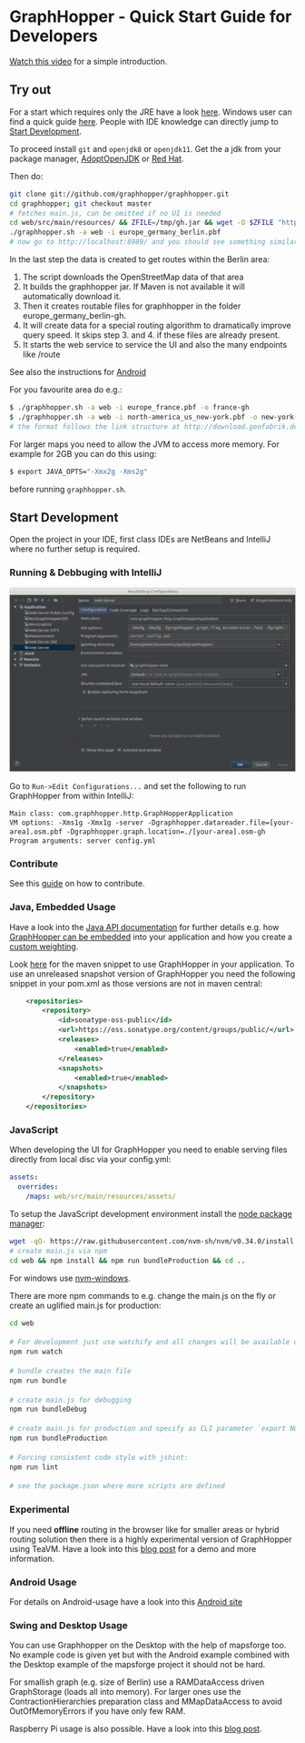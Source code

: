 # GraphHopper - Quick Start Guide for Developers

[Watch this video](https://www.youtube.com/watch?v=HBVe_E5j0TM) for a simple introduction.

## Try out

For a start which requires only the JRE have a look [here](../web/quickstart.md). 
Windows user can find a quick guide [here](./windows-setup.md).
People with IDE knowledge can directly jump to [Start Development](#start-development).

To proceed install `git` and `openjdk8` or `openjdk11`. Get the a jdk from your package manager, 
[AdoptOpenJDK](https://adoptopenjdk.net/) or [Red Hat](https://github.com/ojdkbuild/ojdkbuild/releases).

Then do:

```bash
git clone git://github.com/graphhopper/graphhopper.git
cd graphhopper; git checkout master
# fetches main.js, can be omitted if no UI is needed
cd web/src/main/resources/ && ZFILE=/tmp/gh.jar && wget -O $ZFILE "https://repository.sonatype.org/service/local/artifact/maven/redirect?r=central-proxy&g=com.graphhopper&a=graphhopper-web&v=LATEST" && unzip $ZFILE assets/js/main.js && rm $ZFILE && cd ../../../..
./graphhopper.sh -a web -i europe_germany_berlin.pbf
# now go to http://localhost:8989/ and you should see something similar to GraphHopper Maps: https://graphhopper.com/maps/
```

In the last step the data is created to get routes within the Berlin area:

  1. The script downloads the OpenStreetMap data of that area
  2. It builds the graphhopper jar. If Maven is not available it will automatically download it.
  3. Then it creates routable files for graphhopper in the folder europe_germany_berlin-gh. 
  4. It will create data for a special routing algorithm to dramatically improve query speed. It skips step 3. and 4. if these files are already present.
  5. It starts the web service to service the UI and also the many endpoints like /route

See also the instructions for [Android](../android/index.md)

For you favourite area do e.g.:

```bash
$ ./graphhopper.sh -a web -i europe_france.pbf -o france-gh
$ ./graphhopper.sh -a web -i north-america_us_new-york.pbf -o new-york-gh
# the format follows the link structure at http://download.geofabrik.de
```

For larger maps you need to allow the JVM to access more memory. For example for 2GB you can do this using:
```bash
$ export JAVA_OPTS="-Xmx2g -Xms2g"
```
before running `graphhopper.sh`.

## Start Development

Open the project in your IDE, first class IDEs are NetBeans and IntelliJ where no further setup is required.

### Running & Debbuging with IntelliJ

![intelliJ run config](./images/intellij-run-config.png)

Go to `Run->Edit Configurations...` and set the following to run GraphHopper from within IntelliJ:
```
Main class: com.graphhopper.http.GraphHopperApplication
VM options: -Xms1g -Xmx1g -server -Dgraphhopper.datareader.file=[your-area].osm.pbf -Dgraphhopper.graph.location=./[your-area].osm-gh
Program arguments: server config.yml
```

### Contribute

See this [guide](https://github.com/graphhopper/graphhopper/blob/master/.github/CONTRIBUTING.md) on how to contribute.

### Java, Embedded Usage

Have a look into the [Java API documentation](../index.md#developer) for further details e.g. how [GraphHopper can
be embedded](./routing.md) into your application and how you create a [custom weighting](./weighting.md).

Look [here](https://github.com/graphhopper/graphhopper#maven) for the maven snippet to use GraphHopper in your
application. To use an unreleased snapshot version of GraphHopper you need the following snippet in your pom.xml
as those versions are not in maven central:

```xml
    <repositories>
        <repository>
            <id>sonatype-oss-public</id>
            <url>https://oss.sonatype.org/content/groups/public/</url>
            <releases>
                <enabled>true</enabled>
            </releases>
            <snapshots>
                <enabled>true</enabled>
            </snapshots>
        </repository>
    </repositories>
```

### JavaScript

When developing the UI for GraphHopper you need to enable serving files
directly from local disc via your config.yml:

```yml
assets:
  overrides:
    /maps: web/src/main/resources/assets/
```

To setup the JavaScript development environment install the [node package
manager](https://github.com/nvm-sh/nvm):

```bash
wget -qO- https://raw.githubusercontent.com/nvm-sh/nvm/v0.34.0/install.sh | bash && \. $HOME/.nvm/nvm.sh && nvm install
# create main.js via npm
cd web && npm install && npm run bundleProduction && cd ..
```

For windows use [nvm-windows](https://github.com/coreybutler/nvm-windows).

There are more npm commands to e.g. change the main.js on the fly or create an uglified main.js for
production:

```bash
cd web

# For development just use watchify and all changes will be available on refresh:
npm run watch

# bundle creates the main file
npm run bundle

# create main.js for debugging
npm run bundleDebug

# create main.js for production and specify as CLI parameter `export NODE_ENV=development` which `options_*.js` file should be selected
npm run bundleProduction

# Forcing consistent code style with jshint:
npm run lint

# see the package.json where more scripts are defined
```

### Experimental

If you need **offline** routing in the browser like for smaller areas or hybrid routing solution
then there is a highly experimental version of GraphHopper using TeaVM. 
Have a look into this [blog post](http://karussell.wordpress.com/2014/05/04/graphhopper-in-the-browser-teavm-makes-offline-routing-via-openstreetmap-possible-in-javascript/) 
for a demo and more information.

### Android Usage
 
For details on Android-usage have a look into this [Android site](../android/index.md)

### Swing and Desktop Usage

You can use Graphhopper on the Desktop with the help of mapsforge too. No example code is given yet 
but with the Android example combined with the Desktop example of the mapsforge project it should not be hard.

For smallish graph (e.g. size of Berlin) use a RAMDataAccess driven GraphStorage (loads all into memory).
For larger ones use the ContractionHierarchies preparation class and MMapDataAccess to avoid OutOfMemoryErrors if you have only few RAM. 

Raspberry Pi usage is also possible. Have a look into this [blog post](https://karussell.wordpress.com/2014/01/09/road-routing-on-raspberry-pi-with-graphhopper/).
